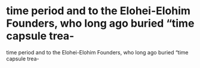 # time period and to the Elohei-Elohim Founders, who long ago buried “time capsule trea-

time period and to the Elohei-Elohim Founders, who long ago buried “time capsule trea-